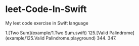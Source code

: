 # leet-Code-In-Swift
My leet code exercise in Swift language

1.[Two Sum](example/1.Two Sum.swift)
125.[Valid Palindrome](example/125.Valid Palindrome.playground)
344.
347.
